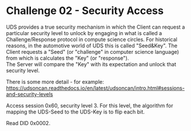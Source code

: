 # Challenge 02 - Security Access

UDS provides a true security mechanism in which the Client can request a particular security level to unlock by engaging in what is 
called a Challenge/Response protocol in compute science circles.  For historical reasons, in the automotive world of UDS this is 
called "Seed&Key".  The Client requests a "Seed" (or "challenge" in computer science language) from which is calculates the "Key" (or "response").  
The Server will compare the "Key" with its expectation and unlock that security level.

There is some more detail - for example: https://udsoncan.readthedocs.io/en/latest/udsoncan/intro.html#sessions-and-security-levels

Access session 0x60, security level 3. For this level, the algorithm for mapping the UDS-Seed to the UDS-Key is to flip each bit.

Read DID 0x0002.
